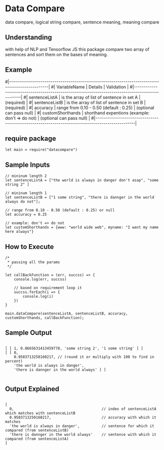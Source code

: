 # Data Compare
data compare, logical string compare, sentence meaning, meaning compare

## Understanding

with help of NLP and Tensorflow JS this package compare two array of sentences and sort them on the bases of meaning. 

## Example
#|--------------------------------------------------------------------------------------------------|
#| VariableName      |  Details                                         |  Validation               |
#|--------------------------------------------------------------------------------------------------|
#| sentenceListA     | is the array of list of sentence in set A        | (required)                |
#| sentenceListB     | is the array of list of sentence in set B        | (required)                |
#| accuracy          | range from 0.10 - 0.50 (default : 0.25)          | (optional can pass null)  |
#| customShorthands  | shorthand expentions (example: don't => do not)  | (optional can pass null)  |
#|--------------------------------------------------------------------------------------------------|

## require package

```
let main = require("datacompare")
```

## Sample Inputs

```
// mininum length 2
let sentenceListA = ["the world is always in danger don't asap", "some string 2" ]

// mininum length 1 
let sentenceListB = ["1 some string", "there is dannger in the world always do not"];

// range from 0.10 - 0.50 (default : 0.25) or null 
let accuracy = 0.25

// example: don't => do not
let customShorthands = {www: "world wide web", myname: "I want my name here always"}
```

## How to Execute

```
/* 
 * passing all the params 
 */

let callBackFunction = (err, succss) => {
    console.log(err, succss)

    // based on requirement loop it
    succss.forEach(i => {
        console.log(i)
    })
}

main.dataCompare(sentenceListA, sentenceListB, accuracy, customShorthands, callBackFunction);

```

## Sample Output

```

[ [ 1, 0.8665631413459778, 'some string 2', '1 some string' ] ]
[ [ 0,
    0.9503713250160217, // (round it or multiply with 100 to find in percent)
    'the world is always in danger',
    'there is dannger in the world always' ] ]
    
```

## Output Explained
```

[ 
  0,                                        // index of sentenceListA which matches with sentenceListB 
  0.9503713250160217,                       // accuracy with which it matches
  'the world is always in danger',          // sentence for which it compared (from sentenceListB)
  'there is dannger in the world always'    // sentence with which it compared (from sentenceListA)
]

```